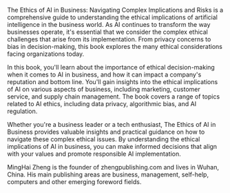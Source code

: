 

The Ethics of AI in Business: Navigating Complex Implications and Risks is a comprehensive guide to understanding the ethical implications of artificial intelligence in the business world. As AI continues to transform the way businesses operate, it's essential that we consider the complex ethical challenges that arise from its implementation. From privacy concerns to bias in decision-making, this book explores the many ethical considerations facing organizations today.

In this book, you'll learn about the importance of ethical decision-making when it comes to AI in business, and how it can impact a company's reputation and bottom line. You'll gain insights into the ethical implications of AI on various aspects of business, including marketing, customer service, and supply chain management. The book covers a range of topics related to AI ethics, including data privacy, algorithmic bias, and AI regulation.

Whether you're a business leader or a tech enthusiast, The Ethics of AI in Business provides valuable insights and practical guidance on how to navigate these complex ethical issues. By understanding the ethical implications of AI in business, you can make informed decisions that align with your values and promote responsible AI implementation.

MingHai Zheng is the founder of zhengpublishing.com and lives in Wuhan, China. His main publishing areas are business, management, self-help, computers and other emerging foreword fields.
